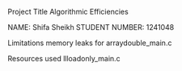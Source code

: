 Project Title
Algorithmic Efficiencies

NAME: Shifa Sheikh
STUDENT NUMBER: 1241048

Limitations
memory leaks for arraydouble_main.c

Resources used
llloadonly_main.c
